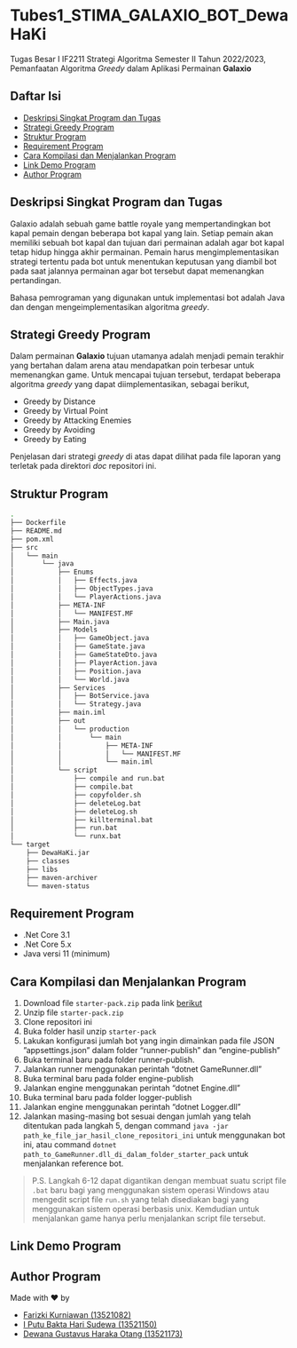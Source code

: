 # Tubes1_STIMA_GALAXIO_BOT_DewaHaKi

Tugas Besar I IF2211 Strategi Algoritma Semester II Tahun 2022/2023, Pemanfaatan Algoritma _Greedy_ dalam Aplikasi Permainan **Galaxio**

## Daftar Isi

- [Deskripsi Singkat Program dan Tugas](#deskripsi-singkat-program-dan-tugas)
- [Strategi Greedy Program](#strategi-greedy-program)
- [Struktur Program](#struktur-program)
- [Requirement Program](#requirement-program)
- [Cara Kompilasi dan Menjalankan Program](#cara-kompilasi-dan-menjalankan-program)
- [Link Demo Program](#link-demo-program)
- [Author Program](#author-program)

## Deskripsi Singkat Program dan Tugas

Galaxio adalah sebuah game battle royale yang mempertandingkan bot kapal pemain dengan beberapa bot kapal yang lain. Setiap pemain akan memiliki sebuah bot kapal dan tujuan dari permainan adalah agar bot kapal tetap hidup hingga akhir permainan. Pemain harus mengimplementasikan strategi tertentu pada bot untuk menentukan keputusan yang diambil bot pada saat jalannya permainan agar bot tersebut dapat memenangkan pertandingan.

Bahasa pemrograman yang digunakan untuk implementasi bot adalah Java dan dengan mengeimplementasikan algoritma _greedy_.

## Strategi Greedy Program

Dalam permainan **Galaxio** tujuan utamanya adalah menjadi pemain terakhir yang bertahan dalam arena atau mendapatkan poin terbesar untuk memenangkan game. Untuk mencapai tujuan tersebut, terdapat beberapa algoritma _greedy_ yang dapat diimplementasikan, sebagai berikut,

- Greedy by Distance
- Greedy by Virtual Point
- Greedy by Attacking Enemies
- Greedy by Avoiding
- Greedy by Eating

Penjelasan dari strategi _greedy_ di atas dapat dilihat pada file laporan yang terletak pada direktori _doc_ repositori ini.

## Struktur Program

```bash
.
├── Dockerfile
├── README.md
├── pom.xml
├── src
│   └── main
│       └── java
│           ├── Enums
│           │   ├── Effects.java
│           │   ├── ObjectTypes.java
│           │   └── PlayerActions.java
│           ├── META-INF
│           │   └── MANIFEST.MF
│           ├── Main.java
│           ├── Models
│           │   ├── GameObject.java
│           │   ├── GameState.java
│           │   ├── GameStateDto.java
│           │   ├── PlayerAction.java
│           │   ├── Position.java
│           │   └── World.java
│           ├── Services
│           │   ├── BotService.java
│           │   └── Strategy.java
│           ├── main.iml
│           ├── out
│           │   └── production
│           │       └── main
│           │           ├── META-INF
│           │           │   └── MANIFEST.MF
│           │           └── main.iml
│           └── script
│               ├── compile and run.bat
│               ├── compile.bat
│               ├── copyfolder.sh
│               ├── deleteLog.bat
│               ├── deleteLog.sh
│               ├── killterminal.bat
│               ├── run.bat
│               └── runx.bat
└── target
    ├── DewaHaKi.jar
    ├── classes
    ├── libs
    ├── maven-archiver
    └── maven-status
```

## Requirement Program 

- .Net Core 3.1
- .Net Core 5.x
- Java versi 11 (minimum)

## Cara Kompilasi dan Menjalankan Program

1. Download file `starter-pack.zip` pada link [berikut](https://github.com/EntelectChallenge/2021-Galaxio/releases/tag/2021.3.2)
2. Unzip file `starter-pack.zip`
3. Clone repositori ini
4. Buka folder hasil unzip `starter-pack`
5. Lakukan konfigurasi jumlah bot yang ingin dimainkan pada file JSON ”appsettings.json” dalam folder “runner-publish” dan “engine-publish”
6. Buka terminal baru pada folder runner-publish.
7. Jalankan runner menggunakan perintah “dotnet GameRunner.dll”
8. Buka terminal baru pada folder engine-publish
9. Jalankan engine menggunakan perintah “dotnet Engine.dll”
10. Buka terminal baru pada folder logger-publish
11. Jalankan engine menggunakan perintah “dotnet Logger.dll”
12. Jalankan masing-masing bot sesuai dengan jumlah yang telah ditentukan pada langkah 5, dengan command `java -jar path_ke_file_jar_hasil_clone_repositori_ini` untuk menggunakan bot ini, atau command `dotnet path_to_GameRunner.dll_di_dalam_folder_starter_pack` untuk menjalankan reference bot.

> P.S. Langkah 6-12 dapat digantikan dengan membuat suatu script file `.bat` baru bagi yang menggunakan sistem operasi Windows atau mengedit script file `run.sh` yang telah disediakan bagi yang menggunakan sistem operasi berbasis unix. Kemdudian untuk menjalankan game hanya perlu menjalankan script file tersebut.

## Link Demo Program

## Author Program

Made with ❤️ by
- [Farizki Kurniawan (13521082)]()
- [I Putu Bakta Hari Sudewa (13521150)]()
- [Dewana Gustavus Haraka Otang (13521173)]()
